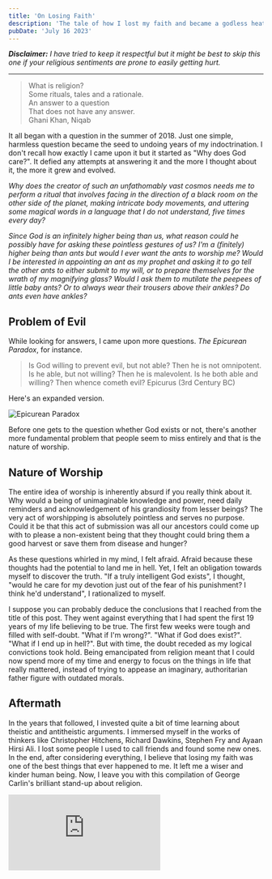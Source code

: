 ```yaml
---
title: 'On Losing Faith'
description: 'The tale of how I lost my faith and became a godless heathen.'
pubDate: 'July 16 2023'
---
```


_**Disclaimer:** I have tried to keep it respectful but it might be best to skip this one if your religious sentiments are prone to easily getting hurt._

---

> What is religion?  
> Some rituals, tales and a rationale.  
> An answer to a question  
> That does not have any answer.  
> <span>Ghani Khan, Niqab</span>

It all began with a question in the summer of 2018. Just one simple, harmless question became the seed to undoing years of my indoctrination. I don't recall how exactly I came upon it but it started as "Why does God care?". It defied any attempts at answering it and the more I thought about it, the more it grew and evolved.

_Why does the creator of such an unfathomably vast cosmos needs me to perform a ritual that involves facing in the direction of a black room on the other side of the planet, making intricate body movements, and uttering some magical words in a language that I do not understand, five times every day?_

_Since God is an infinitely higher being than us, what reason could he possibly have for asking these pointless gestures of us? I'm a (finitely) higher being than ants but would I ever want the ants to worship me? Would I be interested in appointing an ant as my prophet and asking it to go tell the other ants to either submit to my will, or to prepare themselves for the wrath of my magnifying glass? Would I ask them to mutilate the peepees of little baby ants? Or to always wear their trousers above their ankles? Do ants even have ankles?_

## Problem of Evil

While looking for answers, I came upon more questions. _The Epicurean Paradox_, for instance.

> Is God willing to prevent evil, but not able? Then he is not omnipotent. Is he able, but not willing? Then he is malevolent. Is he both able and willing? Then whence cometh evil?
> <span>Epicurus (3rd Century BC)</span>

Here's an expanded version.

![Epicurean Paradox](/media/blog/epicurean-paradox.webp)

Before one gets to the question whether God exists or not, there's another more fundamental problem that people seem to miss entirely and that is the nature of worship.

## Nature of Worship

The entire idea of worship is inherently absurd if you really think about it. Why would a being of unimaginable knowledge and power, need daily reminders and acknowledgement of his grandiosity from lesser beings? The very act of worshipping is absolutely pointless and serves no purpose. Could it be that this act of submission was all our ancestors could come up with to please a non-existent being that they thought could bring them a good harvest or save them from disease and hunger?

As these questions whirled in my mind, I felt afraid. Afraid because these thoughts had the potential to land me in hell. Yet, I felt an obligation towards myself to discover the truth. "If a truly intelligent God exists", I thought, "would he care for my devotion just out of the fear of his punishment? I think he'd understand", I rationalized to myself.

I suppose you can probably deduce the conclusions that I reached from the title of this post. They went against everything that I had spent the first 19 years of my life believing to be true. The first few weeks were tough and filled with self-doubt. "What if I'm wrong?". "What if God does exist?". "What if I end up in hell?". But with time, the doubt receded as my logical convictions took hold. Being emancipated from religion meant that I could now spend more of my time and energy to focus on the things in life that really mattered, instead of trying to appease an imaginary, authoritarian father figure with outdated morals.

## Aftermath

In the years that followed, I invested quite a bit of time learning about theistic and antitheistic arguments. I immersed myself in the works of thinkers like Christopher Hitchens, Richard Dawkins, Stephen Fry and Ayaan Hirsi Ali. I lost some people I used to call friends and found some new ones. In the end, after considering everything, I believe that losing my faith was one of the best things that ever happened to me. It left me a wiser and kinder human being. Now, I leave you with this compilation of George Carlin's brilliant stand-up about religion.

<div class="iframe-wrapper">
  <iframe src="https://www.youtube.com/embed/2tp0UNcjzl8" title="George Carlin - Stand Up About Religion" frameborder="0" allow="accelerometer; autoplay; clipboard-write; encrypted-media; gyroscope; picture-in-picture; web-share" allowfullscreen></iframe>
</div>
